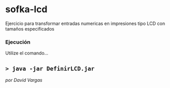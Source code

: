 # sofka-lcd

Ejercicio para transformar entradas numericas en impresiones tipo LCD con tamaños especificados

### Ejecución
Utilize el comando...

`> java -jar DefinirLCD.jar`
---
_por David Vargas_